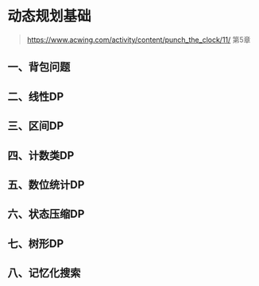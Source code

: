 # 动态规划基础
> https://www.acwing.com/activity/content/punch_the_clock/11/ 第5章

## 一、背包问题
## 二、线性DP
## 三、区间DP
## 四、计数类DP
## 五、数位统计DP
## 六、状态压缩DP
## 七、树形DP
## 八、记忆化搜索

